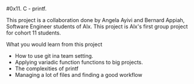 #0x11. C - printf.

This project is a collaboration  done by Angela Ayivi and Bernard Appiah, Software Engineer students of Alx. This project is Alx's first group project for cohort 11 students.

What you would learn from this project

- How to use git ina team setting.
- Applying variadic function functions to big projects.
- The complexities of printf
- Managing a lot of files and finding a good workflow


